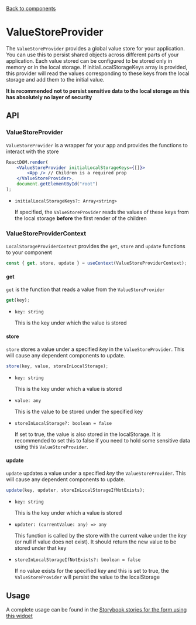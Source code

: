 [Back to components](../README.md)

# ValueStoreProvider

The `ValueStoreProvider` provides a global value store for your application. You can use this to
persist shared objects across different parts of your application. Each value stored can be
configured to be stored only in memory or in the local storage. If initialLocalStorageKeys array is
provided, this provider will read the values corresponding to these keys from the local storage and
add them to the initial value.

**It is recommended not to persist sensitive data to the local storage as this has absolutely no
layer of security**

## API

### ValueStoreProvider

`ValueStoreProvider` is a wrapper for your app and provides the functions to interact with the store

```jsx
ReactDOM.render(
    <ValueStoreProvider initialLocalStorageKeys={[]}>
        <App /> // Children is a required prop
    </ValueStoreProvider>,
    document.getElementById("root")
);
```

-   `initialLocalStorageKeys?: Array<string>`

    If specified, the `ValueStoreProvider` reads the values of these keys from the local storage
    **before** the first render of the children

### ValueStoreProviderContext

`LocalStorageProviderContext` provides the `get`, `store` and `update` functions to your component

```jsx
const { get, store, update } = useContext(ValueStoreProviderContext);
```

#### get

`get` is the function that reads a value from the `ValueStoreProvider`

```jsx
get(key);
```

-   `key: string`

    This is the key under which the value is stored

#### store

`store` stores a value under a specified _key_ in the `ValueStoreProvider`. This will cause any
dependent components to update.

```jsx
store(key, value, storeInLocalStorage);
```

-   `key: string`

    This is the key under which a value is stored

-   `value: any`

    This is the value to be stored under the specified key

-   `storeInLocalStorage?: boolean = false`

    If set to true, the value is also stored in the localStorage. It is recommended to set this to
    false if you need to hold some sensitive data using this `ValueStoreProvider`.

#### update

`update` updates a value under a specified _key_ the `ValueStoreProvider`. This will cause any
dependent components to update.

```jsx
update(key, updater, storeInLocalStorageIfNotExists);
```

-   `key: string`

    This is the key under which a value is stored

-   `updater: (currentValue: any) => any`

    This function is called by the store with the current value under the _key_ (or null if value
    does not exist). It should return the new value to be stored under that key

-   `storeInLocalStorageIfNotExists?: boolean = false`

    If no value exists for the specified _key_ and this is set to true, the `ValueStoreProvider`
    will persist the value to the localStorage

## Usage

A complete usage can be found in the [Storybook stories for the form using this widget](../src/provider/value-store-provider/index.stories.tsx)
